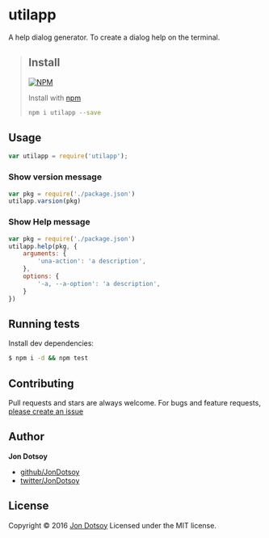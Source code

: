 # utilapp
A help dialog generator. To create a dialog help on the terminal.

> ## Install
>
> [![NPM](https://nodei.co/npm/utilapp.png?mini=true)](https://nodei.co/npm/utilapp/)
>
> Install with [npm](https://www.npmjs.com/)
>
> ```bash
> npm i utilapp --save
> ```

## Usage

```js
var utilapp = require('utilapp');
```

### Show version message

```js
var pkg = require('./package.json')
utilapp.varsion(pkg)
```

### Show Help message

```js
var pkg = require('./package.json')
utilapp.help(pkg, {
	arguments: {
		'una-action': 'a description',
	},
	options: {
		'-a, --a-option': 'a description',
	}
})
```


## Running tests
Install dev dependencies:

```sh
$ npm i -d && npm test
```


## Contributing
Pull requests and stars are always welcome. For bugs and feature requests, [please create an issue](https://github.com/JonDotsoy/utilapp/issues)


## Author
**Jon Dotsoy**

* [github/JonDotsoy](https://github.com/JonDotsoy)
* [twitter/JonDotsoy](http://twitter.com/JonDotsoy)


## License
Copyright © 2016 [Jon Dotsoy](http://jon.soy/)
Licensed under the MIT license.





